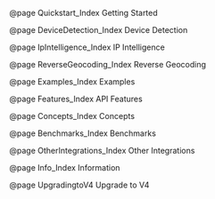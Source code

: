 @page Quickstart_Index Getting Started

@page DeviceDetection_Index Device Detection

@page IpIntelligence_Index IP Intelligence

@page ReverseGeocoding_Index Reverse Geocoding

@page Examples_Index Examples

@page Features_Index API Features

@page Concepts_Index Concepts

@page Benchmarks_Index Benchmarks

@page OtherIntegrations_Index Other Integrations

@page Info_Index Information

@page UpgradingtoV4 Upgrade to V4 
